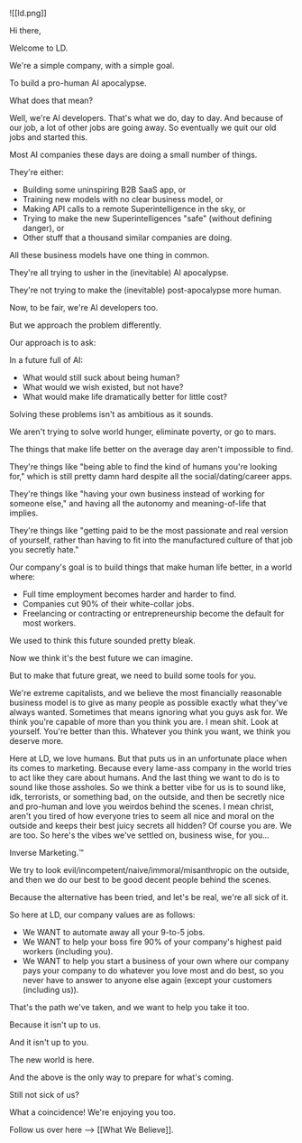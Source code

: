 ![[ld.png]]

Hi there,

Welcome to LD.

We're a simple company, with a simple goal.

To build a pro-human AI apocalypse.

What does that mean?

Well, we're AI developers.
That's what we do, day to day.
And because of our job, a lot of other jobs are going away.
So eventually we quit our old jobs and started this.

Most AI companies these days are doing a small number of things. 

They're either:
- Building some uninspiring B2B SaaS app, or
- Training new models with no clear business model, or
- Making API calls to a remote Superintelligence in the sky, or
- Trying to make the new Superintelligences "safe" (without defining danger), or
- Other stuff that a thousand similar companies are doing.

All these business models have one thing in common.

They're all trying to usher in the (inevitable) AI apocalypse.

They're not trying to make the (inevitable) post-apocalypse more human.

Now, to be fair, we're AI developers too.

But we approach the problem differently.

Our approach is to ask:

In a future full of AI:
- What would still suck about being human?
- What would we wish existed, but not have?
- What would make life dramatically better for little cost?

Solving these problems isn't as ambitious as it sounds.

We aren't trying to solve world hunger, eliminate poverty, or go to mars.

The things that make life better on the average day aren't impossible to find.

They're things like "being able to find the kind of humans you're looking for," which is still pretty damn hard despite all the social/dating/career apps.

They're things like "having your own business instead of working for someone else," and having all the autonomy and meaning-of-life that implies.

They're things like "getting paid to be the most passionate and real version of yourself, rather than having to fit into the manufactured culture of that job you secretly hate."

Our company's goal is to build things that make human life better, in a world where:
- Full time employment becomes harder and harder to find.
- Companies cut 90% of their white-collar jobs.
- Freelancing or contracting or entrepreneurship become the default for most workers.

We used to think this future sounded pretty bleak.

Now we think it's the best future we can imagine.

But to make that future great, we need to build some tools for you.

We're extreme capitalists, and we believe the most financially reasonable business model is to give as many people as possible exactly what they've always wanted. Sometimes that means ignoring what you guys ask for. We think you're capable of more than you think you are. I mean shit. Look at yourself. You're better than this. Whatever you think you want, we think you deserve more.

Here at LD, we love humans. But that puts us in an unfortunate place when its comes to marketing. Because every lame-ass company in the world tries to act like they care about humans. And the last thing we want to do is to sound like those assholes. So we think a better vibe for us is to sound like, idk, terrorists, or something bad, on the outside, and then be secretly nice and pro-human and love you weirdos behind the scenes. I mean christ, aren't you tired of how everyone tries to seem all nice and moral on the outside and keeps their best juicy secrets all hidden? Of course you are. We are too. So here's the vibes we've settled on, business wise, for you...

Inverse Marketing.™

We try to look evil/incompetent/naive/immoral/misanthropic on the outside, and then we do our best to be good decent people behind the scenes.

Because the alternative has been tried, and let's be real, we're all sick of it.

So here at LD, our company values are as follows:

- We WANT to automate away all your 9-to-5 jobs.
- We WANT to help your boss fire 90% of your company's highest paid workers (including you).
- We WANT to help you start a business of your own where our company pays your company to do whatever you love most and do best, so you never have to answer to anyone else again (except your customers (including us)).

That's the path we've taken, and we want to help you take it too.

Because it isn't up to us.

And it isn't up to you.

The new world is here.

And the above is the only way to prepare for what's coming.

Still not sick of us?

What a coincidence! We're enjoying you too.

Follow us over here --> [[What We Believe]].